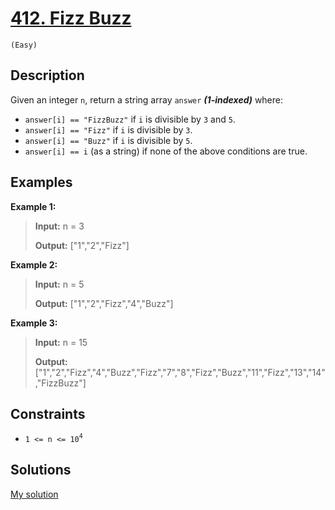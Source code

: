 # [412. Fizz Buzz](https://LeetCode.com/problems/fizz-buzz/)
`(Easy)`

## Description

Given an integer `n`, return a string array `answer` _**(1-indexed)**_ where:
- `answer[i] == "FizzBuzz"` if `i` is divisible by `3` and `5`.
- `answer[i] == "Fizz"` if `i` is divisible by `3`.
- `answer[i] == "Buzz"` if `i` is divisible by `5`.
- `answer[i] == i` (as a string) if none of the above conditions are true.

## Examples

**Example 1:**

> **Input:** n = 3
> 
> **Output:** ["1","2","Fizz"]

**Example 2:**

> **Input:** n = 5
> 
> **Output:** ["1","2","Fizz","4","Buzz"]

**Example 3:**

> **Input:** n = 15
> 
> **Output:** ["1","2","Fizz","4","Buzz","Fizz","7","8","Fizz","Buzz","11","Fizz","13","14","FizzBuzz"]

## Constraints

- `1 <= n <= 10`<sup>`4`</sup>

## Solutions

[My solution](https://LeetCode.com/problems/fizz-buzz/solutions/5012326/fizz-buzz-solution/)
